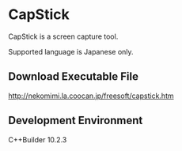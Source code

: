 # CapStick

CapStick is a screen capture tool.  

Supported language is Japanese only.  

## Download Executable File
http://nekomimi.la.coocan.jp/freesoft/capstick.htm

## Development Environment
C++Builder 10.2.3
